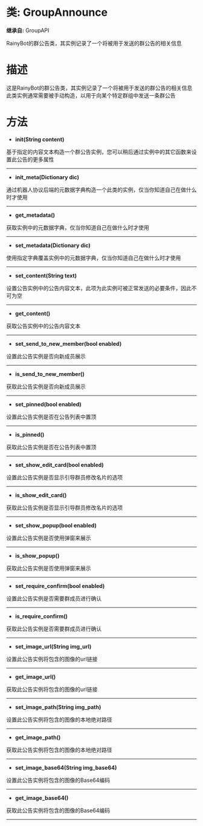 # 类: GroupAnnounce  
  
**继承自:** GroupAPI  
  
RainyBot的群公告类，其实例记录了一个将被用于发送的群公告的相关信息  
  
# 描述  
  
这是RainyBot的群公告类，其实例记录了一个将被用于发送的群公告的相关信息   
此类实例通常需要被手动构造，以用于向某个特定群组中发送一条群公告  
  
# 方法 
  
- **init(String content)**  
  
基于指定的内容文本构造一个群公告实例，您可以稍后通过实例中的其它函数来设置此公告的更多属性  
  
---  
  
- **init_meta(Dictionary dic)**  
  
通过机器人协议后端的元数据字典构造一个此类的实例，仅当你知道自己在做什么时才使用  
  
---  
  
- **get_metadata()**  
  
获取实例中的元数据字典，仅当你知道自己在做什么时才使用  
  
---  
  
- **set_metadata(Dictionary dic)**  
  
使用指定字典覆盖实例中的元数据字典，仅当你知道自己在做什么时才使用  
  
---  
  
- **set_content(String text)**  
  
设置公告实例中的公告内容文本，此项为此实例可被正常发送的必要条件，因此不可为空  
  
---  
  
- **get_content()**  
  
获取公告实例中的公告内容文本  
  
---  
  
- **set_send_to_new_member(bool enabled)**  
  
设置此公告实例是否向新成员展示  
  
---  
  
- **is_send_to_new_member()**  
  
获取此公告实例是否向新成员展示  
  
---  
  
- **set_pinned(bool enabled)**  
  
设置此公告实例是否在公告列表中置顶  
  
---  
  
- **is_pinned()**  
  
获取此公告实例是否在公告列表中置顶  
  
---  
  
- **set_show_edit_card(bool enabled)**  
  
设置此公告实例是否显示引导群员修改名片的选项  
  
---  
  
- **is_show_edit_card()**  
  
获取此公告实例是否显示引导群员修改名片的选项  
  
---  
  
- **set_show_popup(bool enabled)**  
  
设置此公告实例是否使用弹窗来展示  
  
---  
  
- **is_show_popup()**  
  
获取此公告实例是否使用弹窗来展示  
  
---  
  
- **set_require_confirm(bool enabled)**  
  
设置此公告实例是否需要群成员进行确认  
  
---  
  
- **is_require_confirm()**  
  
获取此公告实例是否需要群成员进行确认  
  
---  
  
- **set_image_url(String img_url)**  
  
设置此公告实例将包含的图像的url链接  
  
---  
  
- **get_image_url()**  
  
获取此公告实例将包含的图像的url链接  
  
---  
  
- **set_image_path(String img_path)**  
  
设置此公告实例将包含的图像的本地绝对路径  
  
---  
  
- **get_image_path()**  
  
获取此公告实例将包含的图像的本地绝对路径  
  
---  
  
- **set_image_base64(String img_base64)**  
  
设置此公告实例将包含的图像的Base64编码  
  
---  
  
- **get_image_base64()**  
  
获取此公告实例将包含的图像的Base64编码  
  
---  
  

